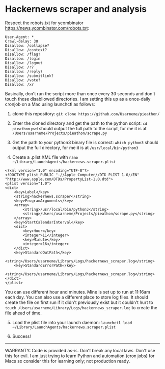 # Hackernews scraper and analysis

Respect the robots.txt for ycombinator https://news.ycombinator.com/robots.txt:
```
User-Agent: *
Crawl-delay: 30
Disallow: /collapse?
Disallow: /context?
Disallow: /flag?
Disallow: /login
Disallow: /logout
Disallow: /r?
Disallow: /reply?
Disallow: /submitlink?
Disallow: /vote?
Disallow: /x?
```

Basically, don't run the script more than once every 30 seconds and don't touch those disabllowed directories. I am setting this up as a once-daily cronjob on a Mac using launchctl as follows:


1. clone this repository:
`git clone https://github.com/Usarneme/pieathon/`

2. Enter the cloned directory and get the path to the python script:
`cd pieathon`
`pwd` should output the full path to the script, for me it is at `/Users/usarneme/Projects/pieathon/scrape.py`

3. Get the path to your python3 binary file is correct:
`which python3` should output the full directory, for me it is at `/usr/local/bin/python3`

4. Create a .plist XML file with `nano ~/Library/LaunchAgents/hackernews.scraper.plist`

```
<?xml version="1.0" encoding="UTF-8"?>
<!DOCTYPE plist PUBLIC "-//Apple Computer//DTD PLIST 1.0//EN" "http://www.apple.com/DTDs/PropertyList-1.0.dtd">
<plist version="1.0">
<dict>
    <key>Label</key>
    <string>hackernews.scraper</string>
    <key>ProgramArguments</key>
    <array>
        <string>/usr/local/bin/python3</string>
        <string>/Users/usarneme/Projects/pieathon/scrape.py</string>
    </array>
    <key>StartCalendarInterval</key>
    <dict>
        <key>Hour</key>
        <integer>11</integer>
        <key>Minute</key>
        <integer>16</integer>
    </dict>
    <key>StandardOutPath</key>
    <string>/Users/usarneme/Library/Logs/hackernews_scraper.log</string>
    <key>StandardErrorPath</key>
    <string>/Users/usarneme/Library/Logs/hackernews_scraper.log</string>
</dict>
</plist>
```

You can use different hour and minutes. Mine is set up to run at 11:16am each day.
You can also use a different place to store log files. It should create the file on first run if it didn't previously exist but it couldn't hurt to `touch /Users/usarneme/Library/Logs/hackernews_scraper.log` to create the file ahead of time.

5. Load the plist file into your launch daemon: `launchctl load ~/Library/LaunchAgents/hackernews.scraper.plist`

6. Success!

---

WARRANTY: Code is provided as-is. Don't break any local laws. Don't use this for evil. I am just trying to learn Python and automation (cron jobs) for Macs so consider this for learning only; not production ready.
